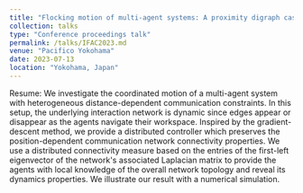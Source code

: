 ```yaml
---
title: "Flocking motion of multi-agent systems: A proximity digraph case"
collection: talks
type: "Conference proceedings talk"
permalink: /talks/IFAC2023.md
venue: "Pacifico Yokohama"
date: 2023-07-13
location: "Yokohama, Japan"
---
```

Resume: We investigate the coordinated motion of a multi-agent system with heterogeneous distance-dependent communication constraints. In this setup, the underlying interaction network is dynamic since edges appear or disappear as the agents navigate their workspace. Inspired by the gradient-descent method, we provide a distributed controller which preserves the position-dependent communication network connectivity properties. We use a distributed connectivity measure based on the entries of the first-left eigenvector of the network's associated Laplacian matrix to provide the agents with local knowledge of the overall network topology and reveal its dynamics properties. We illustrate our result with a numerical simulation.
